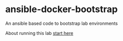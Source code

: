 # ansible-docker-bootstrap
An ansible based code to bootstrap lab environments

About running this lab [start here](https://hondacy.github.io/ansible-docker-bootstrap)
